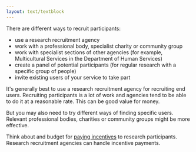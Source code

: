```yaml
---
layout: text/textblock
---
```


There are different ways to recruit participants:
- use a research recruitment agency
- work with a professional body, specialist charity or community group
- work with specialist sections of other agencies (for example, Multicultural Services in the Department of Human Services)
- create a panel of potential participants (for regular research with a specific group of people)
- invite existing users of your service to take part

It's generally best to use a research recruitment agency for recruiting end users. Recruiting participants is a lot of work and agencies tend to be able to do it at a reasonable rate. This can be good value for money. 

But you may also need to try different ways of finding specific users. Relevant professional bodies, charities or community groups might be more effective.

Think about and budget for [paying incentives](/user-research/paying-incentives/) to research participants. Research recruitment agencies can handle incentive payments.
